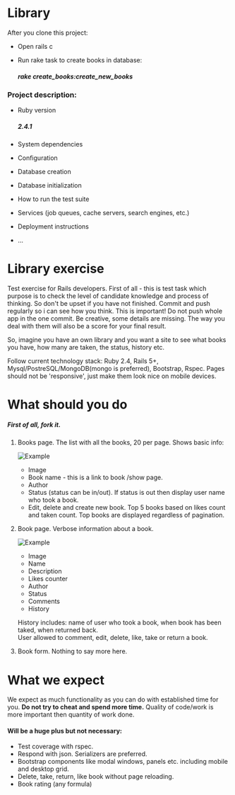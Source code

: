# Library

After you clone this project:

* Open rails c

* Run rake task to create books in database: 
  
    ##### rake create_books:create_new_books
  
### Project description:

* Ruby version 

    ##### 2.4.1

* System dependencies

* Configuration

* Database creation

* Database initialization

* How to run the test suite

* Services (job queues, cache servers, search engines, etc.)

* Deployment instructions

* ...





# Library exercise

Test exercise for Rails developers.
First of all - this is test task which purpose is to check the level of candidate knowledge and process of thinking.
So don't be upset if you have not finished. Commit and push regularly so i can see how you think. This is important! Do not push whole app in the one commit.
Be creative, some details are missing. The way you deal with them will also be a score for your final result.

So, imagine you have an own library and you want a site to see what books you have, how many are taken, the status, history etc.

Follow current technology stack:
Ruby 2.4, Rails 5+, Mysql/PostreSQL/MongoDB(mongo is preferred), Bootstrap, Rspec.
  Pages should not be 'responsive', just make them look nice on mobile devices.
# What should you do

##### First of all, fork it.
1. Books page. The list with all the books, 20 per page. Shows basic info:

    ![Example](app/assets/images/lb.jpeg)

    * Image
    * Book name - this is a link to book /show page.
    * Author
    * Status (status can be in/out). If status is out then display user name who took a book.
    * Edit, delete and create new book.
    Top 5 books based on likes count and taken count. Top books are displayed regardless of pagination.
    
1. Book page. Verbose information about a book.

    ![Example](app/assets/images/lb1.jpeg)

    * Image
    * Name
    * Description
    * Likes counter
    * Author
    * Status
    * Comments
    * History    
    
    History includes: name of user who took a book, when book has been taked, when returned back.    
    User allowed to comment, edit, delete, like, take or return a book.

1. Book form. Nothing to say more here.

# What we expect
We expect as much functionality as you can do with established time for you. **Do not try to cheat and spend more time.** Quality of code/work is more important then quantity of work done. 
#### Will be a huge plus but not necessary:
* Test coverage with rspec.
* Respond with json. Serializers are preferred.
* Bootstrap components like modal windows, panels etc. including mobile and desktop grid.
* Delete, take, return, like book without page reloading.
* Book rating (any formula)
